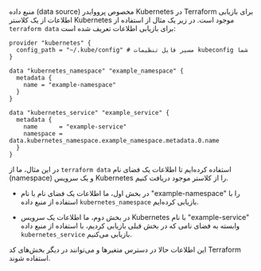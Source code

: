 منبع داده (data source) مخصوص پرووایدر Kubernetes در Terraform برای بازیابی اطلاعات از یک کلاستر Kubernetes موجود است. در زیر یک مثال از استفاده از `terraform data` برای بازیابی اطلاعات تعریف شده است:

```hcl
provider "kubernetes" {
  config_path = "~/.kube/config" # مسیر فایل تنظیمات kubeconfig شما
}

data "kubernetes_namespace" "example_namespace" {
  metadata {
    name = "example-namespace"
  }
}

data "kubernetes_service" "example_service" {
  metadata {
    name      = "example-service"
    namespace = data.kubernetes_namespace.example_namespace.metadata.0.name
  }
}
```

در این مثال، ما از `terraform data` استفاده کرده‌ایم تا اطلاعات یک فضای نام (namespace) و یک سرویس Kubernetes را از کلاستر موجود دریافت کنیم.

- در بخش اول، ما اطلاعات یک فضای نام با نام "example-namespace" را با استفاده از منبع داده `kubernetes_namespace` بازیابی کرده‌ایم.

- در بخش دوم، ما اطلاعات یک سرویس Kubernetes با نام "example-service" وابسته به فضای نامی که در بخش قبلی بازیابی کردیم، با استفاده از منبع داده `kubernetes_service` بازیابی می‌کنیم.

این اطلاعات حالا در دسترس متغیرها و می‌توانند در دیگر بخش‌های کد Terraform استفاده شوند.
